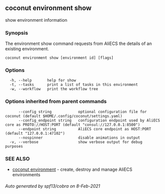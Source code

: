 ## coconut environment show

show environment information

### Synopsis

The environment show command requests from AliECS the
details of an existing environment.

```
coconut environment show [environment id] [flags]
```

### Options

```
  -h, --help       help for show
  -t, --tasks      print a list of tasks in this environment
  -w, --workflow   print the workflow tree
```

### Options inherited from parent commands

```
      --config string            optional configuration file for coconut (default $HOME/.config/coconut/settings.yaml)
      --config_endpoint string   configuration endpoint used by AliECS core as PROTO://HOST:PORT (default "consul://127.0.0.1:8500")
      --endpoint string          AliECS core endpoint as HOST:PORT (default "127.0.0.1:47102")
      --nospinner                disable animations in output
  -v, --verbose                  show verbose output for debug purposes
```

### SEE ALSO

* [coconut environment](coconut_environment.md)	 - create, destroy and manage AliECS environments

###### Auto generated by spf13/cobra on 8-Feb-2021
